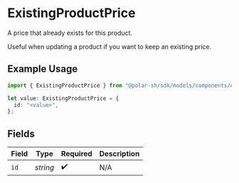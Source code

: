 # ExistingProductPrice

A price that already exists for this product.

Useful when updating a product if you want to keep an existing price.

## Example Usage

```typescript
import { ExistingProductPrice } from "@polar-sh/sdk/models/components/existingproductprice.js";

let value: ExistingProductPrice = {
  id: "<value>",
};
```

## Fields

| Field              | Type               | Required           | Description        |
| ------------------ | ------------------ | ------------------ | ------------------ |
| `id`               | *string*           | :heavy_check_mark: | N/A                |